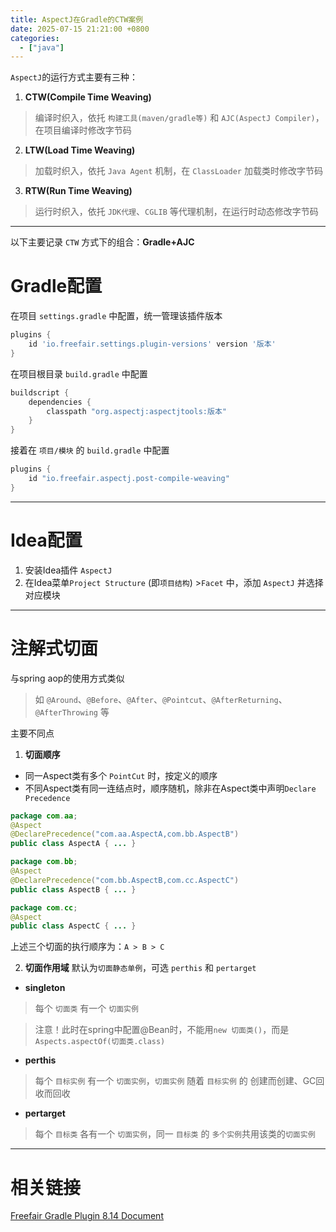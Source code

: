 ```yaml
---
title: AspectJ在Gradle的CTW案例
date: 2025-07-15 21:21:00 +0800
categories:
  - ["java"]
---
```

`AspectJ`的运行方式主要有三种：  
1. **CTW(Compile Time Weaving)**
  > 编译时织入，依托 `构建工具(maven/gradle等)` 和 `AJC(AspectJ Compiler)`，在项目编译时修改字节码
2. **LTW(Load Time Weaving)**
  > 加载时织入，依托 `Java Agent` 机制，在 `ClassLoader` 加载类时修改字节码
3. **RTW(Run Time Weaving)**
  > 运行时织入，依托 `JDK代理`、`CGLIB` 等代理机制，在运行时动态修改字节码

---
以下主要记录 `CTW` 方式下的组合：**Gradle+AJC** 

# Gradle配置
在项目 `settings.gradle` 中配置，统一管理该插件版本
```groovy
plugins {
    id 'io.freefair.settings.plugin-versions' version '版本'
}
```

在项目根目录 `build.gradle` 中配置
```groovy
buildscript {
    dependencies {
        classpath "org.aspectj:aspectjtools:版本"
    }
}
```
接着在 `项目/模块` 的 `build.gradle` 中配置
```groovy
plugins {
    id "io.freefair.aspectj.post-compile-weaving"
}
```
---
# Idea配置
1. 安装Idea插件 `AspectJ`
2. 在Idea菜单`Project Structure` (即`项目结构`) >`Facet` 中，添加 `AspectJ` 并选择对应模块  
  
---

# 注解式切面

与spring aop的使用方式类似
> 如 `@Around`、`@Before`、`@After`、`@Pointcut`、`@AfterReturning`、`@AfterThrowing` 等

主要不同点

1. **切面顺序**
- 同一Aspect类有多个 `PointCut` 时，按定义的顺序  
- 不同Aspect类有同一连结点时，顺序随机，除非在Aspect类中声明`Declare Precedence`
```java
package com.aa;
@Aspect
@DeclarePrecedence("com.aa.AspectA,com.bb.AspectB")
public class AspectA { ... }

package com.bb;
@Aspect
@DeclarePrecedence("com.bb.AspectB,com.cc.AspectC")
public class AspectB { ... }

package com.cc;
@Aspect
public class AspectC { ... }
```
上述三个切面的执行顺序为：`A > B > C`

2. **切面作用域**
默认为`切面静态单例`，可选 `perthis` 和 `pertarget`
- **singleton**
> 每个 `切面类` 有一个 `切面实例` 

> 注意！此时在spring中配置@Bean时，不能用`new 切面类()`，而是 `Aspects.aspectOf(切面类.class)`
- **perthis**
> 每个 `目标实例` 有一个 `切面实例`，`切面实例` 随着 `目标实例` 的 创建而创建、GC回收而回收
- **pertarget**
> 每个 `目标类` 各有一个 `切面实例`，同一 `目标类` 的 `多个实例`共用该类的`切面实例`
---

# 相关链接
[Freefair Gradle Plugin 8.14 Document](https://docs.freefair.io/gradle-plugins/8.14/reference/#_aspectj "Freefair Gradle Plugin 8.14 Document")